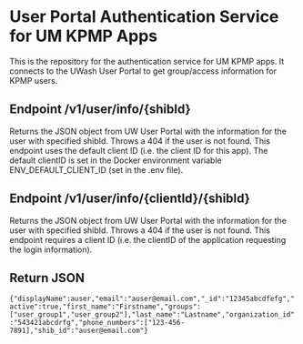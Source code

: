 # User Portal Authentication Service for UM KPMP Apps

This is the repository for the authentication service for UM KPMP apps. It connects to the UWash User Portal to get group/access information for KPMP users. 

## Endpoint /v1/user/info/{shibId} 

Returns the JSON object from UW User Portal with the information for the user with specified shibId. Throws a 404 if the user is not found. This endpoint uses the default client ID (i.e. the client ID for this app). The default clientID is set in the Docker environment variable ENV_DEFAULT_CLIENT_ID (set in the .env file).

## Endpoint /v1/user/info/{clientId}/{shibId}

Returns the JSON object from UW User Portal with the information for the user with specified shibId. Throws a 404 if the user is not found. This endpoint requires a client ID (i.e. the clientID of the application requesting the login information). 


## Return JSON

`{"displayName":auser,"email":"auser@email.com","_id":"12345abcdfefg","active":true,"first_name":"Firstname","groups":["user_group1","user_group2"],"last_name":"Lastname","organization_id":"543421abcdrfg","phone_numbers":["123-456-7891],"shib_id":"auser@email.com"}`

